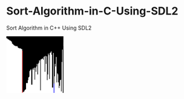 # Sort-Algorithm-in-C-Using-SDL2
Sort Algorithm in C++ Using SDL2
<div class = "image-src">
<img src="src_git/sortalgo1.png" align="left" style="width: 30%" />  
  </div>

